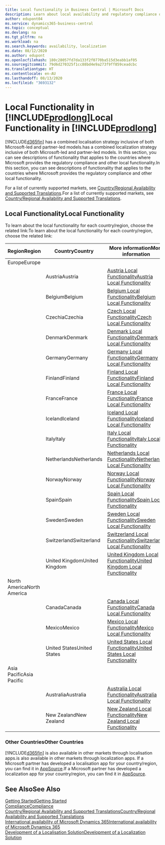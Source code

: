 ```yaml
---
title: Local functionality in Business Central | Microsoft Docs
description: Learn about local availability and regulatory compliance of Dynamics 365 Business Central.
author: edupont04
ms.service: dynamics365-business-central
ms.topic: conceptual
ms.devlang: na
ms.tgt_pltfrm: na
ms.workload: na
ms.search.keywords: availability, localization
ms.date: 08/12/2020
ms.author: edupont
ms.openlocfilehash: 180c28057fd7da133f2f0770ba515d3eabb1af05
ms.sourcegitcommit: 79d6d270325f1cc88bd4e9a273f9ff859ceadcbc
ms.translationtype: HT
ms.contentlocale: en-AU
ms.lasthandoff: 08/13/2020
ms.locfileid: "3693132"
---
```

# <a name="local-functionality-in-prodlong"></a><span data-ttu-id="be35c-103">Local Functionality in [!INCLUDE[prodlong](includes/prodlong.md)]</span><span class="sxs-lookup"><span data-stu-id="be35c-103">Local Functionality in [!INCLUDE[prodlong](includes/prodlong.md)]</span></span>

[!INCLUDE[d365fin](includes/d365fin_md.md)] <span data-ttu-id="be35c-104">has a combined localisation strategy inclusive of both Microsoft-led and partner-led models.</span><span class="sxs-lookup"><span data-stu-id="be35c-104">has a combined localization strategy inclusive of both Microsoft-led and partner-led models.</span></span> <span data-ttu-id="be35c-105">In this section, you can see descriptions of functionality that applies to the countries where Microsoft provides the regulatory compliance and other local functionality.</span><span class="sxs-lookup"><span data-stu-id="be35c-105">In this section, you can see descriptions of functionality that applies to the countries where Microsoft provides the regulatory compliance and other local functionality.</span></span>  

<span data-ttu-id="be35c-106">For a list of currently supported markets, see [Country/Regional Availability and Supported Translations](/dynamics365/business-central/dev-itpro/compliance/apptest-countries-and-translations?toc=/dynamics365/business-central/toc.json).</span><span class="sxs-lookup"><span data-stu-id="be35c-106">For a list of currently supported markets, see [Country/Regional Availability and Supported Translations](/dynamics365/business-central/dev-itpro/compliance/apptest-countries-and-translations?toc=/dynamics365/business-central/toc.json).</span></span>  

## <a name="local-functionality"></a><span data-ttu-id="be35c-107">Local Functionality</span><span class="sxs-lookup"><span data-stu-id="be35c-107">Local Functionality</span></span>

<span data-ttu-id="be35c-108">To learn about the local functionality for each country/region, choose the related link:</span><span class="sxs-lookup"><span data-stu-id="be35c-108">To learn about the local functionality for each country/region, choose the related link:</span></span>

| <span data-ttu-id="be35c-109">Region</span><span class="sxs-lookup"><span data-stu-id="be35c-109">Region</span></span> | <span data-ttu-id="be35c-110">Country</span><span class="sxs-lookup"><span data-stu-id="be35c-110">Country</span></span> | <span data-ttu-id="be35c-111">More information</span><span class="sxs-lookup"><span data-stu-id="be35c-111">More information</span></span> |
| --- | --- |--- |
| <span data-ttu-id="be35c-112">Europe</span><span class="sxs-lookup"><span data-stu-id="be35c-112">Europe</span></span> |  | |
|        | <span data-ttu-id="be35c-113">Austria</span><span class="sxs-lookup"><span data-stu-id="be35c-113">Austria</span></span> | [<span data-ttu-id="be35c-114">Austria Local Functionality</span><span class="sxs-lookup"><span data-stu-id="be35c-114">Austria Local Functionality</span></span>](localfunctionality/austria/austria-local-functionality.md) |
|        | <span data-ttu-id="be35c-115">Belgium</span><span class="sxs-lookup"><span data-stu-id="be35c-115">Belgium</span></span> | [<span data-ttu-id="be35c-116">Belgium Local Functionality</span><span class="sxs-lookup"><span data-stu-id="be35c-116">Belgium Local Functionality</span></span>](localfunctionality/belgium/belgium-local-functionality.md) |
|        | <span data-ttu-id="be35c-117">Czechia</span><span class="sxs-lookup"><span data-stu-id="be35c-117">Czechia</span></span> | [<span data-ttu-id="be35c-118">Czech Local Functionality</span><span class="sxs-lookup"><span data-stu-id="be35c-118">Czech Local Functionality</span></span>](localfunctionality/czech/czech-local-functionality.md) |
|        | <span data-ttu-id="be35c-119">Denmark</span><span class="sxs-lookup"><span data-stu-id="be35c-119">Denmark</span></span> | [<span data-ttu-id="be35c-120">Denmark Local Functionality</span><span class="sxs-lookup"><span data-stu-id="be35c-120">Denmark Local Functionality</span></span>](localfunctionality/denmark/denmark-local-functionality.md) |
|        | <span data-ttu-id="be35c-121">Germany</span><span class="sxs-lookup"><span data-stu-id="be35c-121">Germany</span></span> | [<span data-ttu-id="be35c-122">Germany Local Functionality</span><span class="sxs-lookup"><span data-stu-id="be35c-122">Germany Local Functionality</span></span>](localfunctionality/germany/germany-local-functionality.md) |
|        | <span data-ttu-id="be35c-123">Finland</span><span class="sxs-lookup"><span data-stu-id="be35c-123">Finland</span></span> | [<span data-ttu-id="be35c-124">Finland Local Functionality</span><span class="sxs-lookup"><span data-stu-id="be35c-124">Finland Local Functionality</span></span>](localfunctionality/finland/finland-local-functionality.md) |
|        | <span data-ttu-id="be35c-125">France</span><span class="sxs-lookup"><span data-stu-id="be35c-125">France</span></span> | [<span data-ttu-id="be35c-126">France Local Functionality</span><span class="sxs-lookup"><span data-stu-id="be35c-126">France Local Functionality</span></span>](localfunctionality/france/france-local-functionality.md) |
|        | <span data-ttu-id="be35c-127">Iceland</span><span class="sxs-lookup"><span data-stu-id="be35c-127">Iceland</span></span> | [<span data-ttu-id="be35c-128">Iceland Local Functionality</span><span class="sxs-lookup"><span data-stu-id="be35c-128">Iceland Local Functionality</span></span>](localfunctionality/iceland/iceland-local-functionality.md) |
|        | <span data-ttu-id="be35c-129">Italy</span><span class="sxs-lookup"><span data-stu-id="be35c-129">Italy</span></span> | [<span data-ttu-id="be35c-130">Italy Local Functionality</span><span class="sxs-lookup"><span data-stu-id="be35c-130">Italy Local Functionality</span></span>](localfunctionality/italy/italy-local-functionality.md) |
|        | <span data-ttu-id="be35c-131">Netherlands</span><span class="sxs-lookup"><span data-stu-id="be35c-131">Netherlands</span></span> | [<span data-ttu-id="be35c-132">Netherlands Local Functionality</span><span class="sxs-lookup"><span data-stu-id="be35c-132">Netherlands Local Functionality</span></span>](localfunctionality/netherlands/netherlands-local-functionality.md) |
|        | <span data-ttu-id="be35c-133">Norway</span><span class="sxs-lookup"><span data-stu-id="be35c-133">Norway</span></span> | [<span data-ttu-id="be35c-134">Norway Local Functionality</span><span class="sxs-lookup"><span data-stu-id="be35c-134">Norway Local Functionality</span></span>](localfunctionality/norway/norway-local-functionality.md) |
|        | <span data-ttu-id="be35c-135">Spain</span><span class="sxs-lookup"><span data-stu-id="be35c-135">Spain</span></span> | [<span data-ttu-id="be35c-136">Spain Local Functionality</span><span class="sxs-lookup"><span data-stu-id="be35c-136">Spain Local Functionality</span></span>](localfunctionality/spain/spain-local-functionality.md) |
|        | <span data-ttu-id="be35c-137">Sweden</span><span class="sxs-lookup"><span data-stu-id="be35c-137">Sweden</span></span> | [<span data-ttu-id="be35c-138">Sweden Local Functionality</span><span class="sxs-lookup"><span data-stu-id="be35c-138">Sweden Local Functionality</span></span>](localfunctionality/sweden/sweden-local-functionality.md) |
|        | <span data-ttu-id="be35c-139">Switzerland</span><span class="sxs-lookup"><span data-stu-id="be35c-139">Switzerland</span></span> | [<span data-ttu-id="be35c-140">Switzerland Local Functionality</span><span class="sxs-lookup"><span data-stu-id="be35c-140">Switzerland Local Functionality</span></span>](localfunctionality/switzerland/switzerland-local-functionality.md) |
|        | <span data-ttu-id="be35c-141">United Kingdom</span><span class="sxs-lookup"><span data-stu-id="be35c-141">United Kingdom</span></span> | [<span data-ttu-id="be35c-142">United Kingdom Local Functionality</span><span class="sxs-lookup"><span data-stu-id="be35c-142">United Kingdom Local Functionality</span></span>](localfunctionality/unitedkingdom/united-kingdom-local-functionality.md) |
| <span data-ttu-id="be35c-143">North America</span><span class="sxs-lookup"><span data-stu-id="be35c-143">North America</span></span> |       |  |
|        | <span data-ttu-id="be35c-144">Canada</span><span class="sxs-lookup"><span data-stu-id="be35c-144">Canada</span></span>|[<span data-ttu-id="be35c-145">Canada Local Functionality</span><span class="sxs-lookup"><span data-stu-id="be35c-145">Canada Local Functionality</span></span>](localfunctionality/canada/canada-local-functionality.md) |
|        | <span data-ttu-id="be35c-146">Mexico</span><span class="sxs-lookup"><span data-stu-id="be35c-146">Mexico</span></span> | [<span data-ttu-id="be35c-147">Mexico Local Functionality</span><span class="sxs-lookup"><span data-stu-id="be35c-147">Mexico Local Functionality</span></span>](localfunctionality/mexico/mexico-local-functionality.md) |
|        | <span data-ttu-id="be35c-148">United States</span><span class="sxs-lookup"><span data-stu-id="be35c-148">United States</span></span>|[<span data-ttu-id="be35c-149">United States Local Functionality</span><span class="sxs-lookup"><span data-stu-id="be35c-149">United States Local Functionality</span></span>](localfunctionality/unitedstates/united-states-local-functionality.md) |
| <span data-ttu-id="be35c-150">Asia Pacific</span><span class="sxs-lookup"><span data-stu-id="be35c-150">Asia Pacific</span></span> |       |  |
|        | <span data-ttu-id="be35c-151">Australia</span><span class="sxs-lookup"><span data-stu-id="be35c-151">Australia</span></span> | [<span data-ttu-id="be35c-152">Australia Local Functionality</span><span class="sxs-lookup"><span data-stu-id="be35c-152">Australia Local Functionality</span></span>](localfunctionality/australia/australia-local-functionality.md) |
|        | <span data-ttu-id="be35c-153">New Zealand</span><span class="sxs-lookup"><span data-stu-id="be35c-153">New Zealand</span></span> | [<span data-ttu-id="be35c-154">New Zealand Local Functionality</span><span class="sxs-lookup"><span data-stu-id="be35c-154">New Zealand Local Functionality</span></span>](localfunctionality/newzealand/new-zealand-local-functionality.md) |

### <a name="other-countries"></a><span data-ttu-id="be35c-155">Other Countries</span><span class="sxs-lookup"><span data-stu-id="be35c-155">Other Countries</span></span>

[!INCLUDE[d365fin](includes/d365fin_md.md)] <span data-ttu-id="be35c-156">is also available in other markets through localisation apps.</span><span class="sxs-lookup"><span data-stu-id="be35c-156">is also available in other markets through localization apps.</span></span> <span data-ttu-id="be35c-157">If a Microsoft partner has developed a localisation app for your country/region, you can find it in [AppSource](https://go.microsoft.com/fwlink/?linkid=2081646).</span><span class="sxs-lookup"><span data-stu-id="be35c-157">If a Microsoft partner has developed a localization app for your country/region, you can find it in [AppSource](https://go.microsoft.com/fwlink/?linkid=2081646).</span></span>

## <a name="see-also"></a><span data-ttu-id="be35c-158">See Also</span><span class="sxs-lookup"><span data-stu-id="be35c-158">See Also</span></span>

[<span data-ttu-id="be35c-159">Getting Started</span><span class="sxs-lookup"><span data-stu-id="be35c-159">Getting Started</span></span>](product-get-started.md)  
[<span data-ttu-id="be35c-160">Compliance</span><span class="sxs-lookup"><span data-stu-id="be35c-160">Compliance</span></span>](compliance/compliance-overview.md)  
[<span data-ttu-id="be35c-161">Country/Regional Availability and Supported Translations</span><span class="sxs-lookup"><span data-stu-id="be35c-161">Country/Regional Availability and Supported Translations</span></span>](/dynamics365/business-central/dev-itpro/compliance/apptest-countries-and-translations?toc=/dynamics365/business-central/toc.json)  
[<span data-ttu-id="be35c-162">International availability of Microsoft Dynamics 365</span><span class="sxs-lookup"><span data-stu-id="be35c-162">International availability of Microsoft Dynamics 365</span></span>](/dynamics365/get-started/availability)  
[<span data-ttu-id="be35c-163">Development of a Localisation Solution</span><span class="sxs-lookup"><span data-stu-id="be35c-163">Development of a Localization Solution</span></span>](/dynamics365/business-central/dev-itpro/developer/readiness/readiness-develop-localization)  
